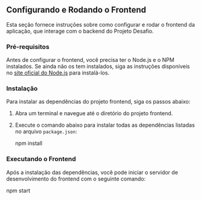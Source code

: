## Configurando e Rodando o Frontend

Esta seção fornece instruções sobre como configurar e rodar o frontend da aplicação, que interage com o backend do Projeto Desafio.

### Pré-requisitos

Antes de configurar o frontend, você precisa ter o Node.js e o NPM instalados. Se ainda não os tem instalados, siga as instruções disponíveis no [site oficial do Node.js](https://nodejs.org/) para instalá-los.

### Instalação

Para instalar as dependências do projeto frontend, siga os passos abaixo:

1. Abra um terminal e navegue até o diretório do projeto frontend.
2. Execute o comando abaixo para instalar todas as dependências listadas no arquivo `package.json`:

   npm install

### Executando o Frontend
Após a instalação das dependências, você pode iniciar o servidor de desenvolvimento do frontend com o seguinte comando:

npm start